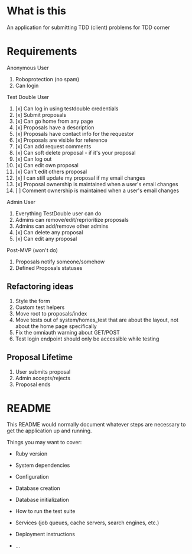# What is this

An application for submitting TDD (client) problems for TDD corner

# Requirements

Anonymous User

1. Roboprotection (no spam)
2. Can login

Test Double User

1. [x] Can log in using testdouble credentials
2. [x] Submit proposals
3. [x] Can go home from any page
4. [x] Proposals have a description
5. [x] Proposals have contact info for the requestor
6. [x] Proposals are visible for reference
7. [x] Can add request comments
8. [x] Can soft delete proposal - if it's your proposal
9. [x] Can log out
10. [x] Can edit own proposal
11. [x] Can't edit others proposal
12. [x] I can still update my proposal if my email changes
13. [x] Proposal ownership is maintained when a user's email changes
14. [ ] Comment ownership is maintained when a user's email changes

Admin User

1. Everything TestDouble user can do
2. Admins can remove/edit/reprioritize proposals
3. Admins can add/remove other admins
4. [x] Can delete any proposal
5. [x] Can edit any proposal

Post-MVP (won't do)

1. Proposals notify someone/somehow
2. Defined Proposals statuses

## Refactoring ideas

1. Style the form
2. Custom test helpers
3. Move root to proposals/index
4. Move tests out of system/homes_test that are about the layout, not about the home page specifically
5. Fix the omniauth warning about GET/POST
6. Test login endpoint should only be accessible while testing

## Proposal Lifetime

1. User submits proposal
2. Admin accepts/rejects
3. Proposal ends

# README

This README would normally document whatever steps are necessary to get the
application up and running.

Things you may want to cover:

- Ruby version

- System dependencies

- Configuration

- Database creation

- Database initialization

- How to run the test suite

- Services (job queues, cache servers, search engines, etc.)

- Deployment instructions

- ...
